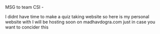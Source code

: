 MSG to team CSI -

I didnt have time to make a quiz taking website so here is my personal website with I will be hosting soon on madhavdogra.com just in case you want to concider this
